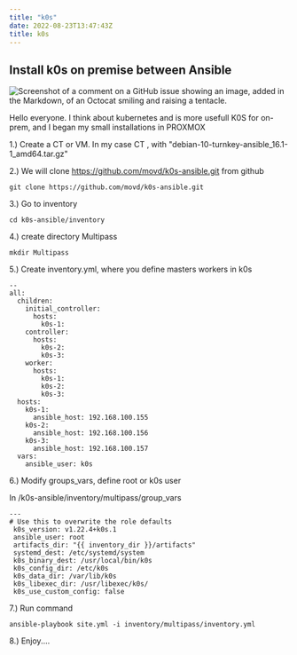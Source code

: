 ```yaml
---
title: "k0s"
date: 2022-08-23T13:47:43Z
title: k0s
---
```

Install k0s on premise between Ansible   
---

![Screenshot of a comment on a GitHub issue showing an image, added in the Markdown, of an Octocat smiling and raising a tentacle.](https://encrypted-tbn0.gstatic.com/images?q=tbn:ANd9GcSptfiRacpBB1Bjlz8sYKT4I0XeSW7mHAAtywLF7-K35jtbI4-i9z82c9Cy60NDVanjkfI)

Hello everyone. I think about kubernetes and is more usefull K0S for on-prem, and I began my small installations in PROXMOX 

1.) Create a CT or VM. In my case CT , with "debian-10-turnkey-ansible_16.1-1_amd64.tar.gz"

2.) We will clone  https://github.com/movd/k0s-ansible.git from github

```shell
git clone https://github.com/movd/k0s-ansible.git
```
3.) Go to inventory 

```shell 
cd k0s-ansible/inventory
```
4.)  create directory Multipass

```shell
mkdir Multipass
```
5.) Create inventory.yml, where you define  masters workers in k0s

```shell
--
all:
  children:
    initial_controller:
      hosts:
        k0s-1:
    controller:
      hosts:
        k0s-2:
        k0s-3:
    worker:
      hosts:
        k0s-1:
        k0s-2:
        k0s-3:
  hosts:
    k0s-1:
      ansible_host: 192.168.100.155
    k0s-2:
      ansible_host: 192.168.100.156
    k0s-3:
      ansible_host: 192.168.100.157
  vars:
    ansible_user: k0s
```
6.) Modify groups_vars, define root or k0s user 

In /k0s-ansible/inventory/multipass/group_vars 

```shell
---
# Use this to overwrite the role defaults
 k0s_version: v1.22.4+k0s.1
 ansible_user: root
 artifacts_dir: "{{ inventory_dir }}/artifacts"
 systemd_dest: /etc/systemd/system
 k0s_binary_dest: /usr/local/bin/k0s
 k0s_config_dir: /etc/k0s
 k0s_data_dir: /var/lib/k0s
 k0s_libexec_dir: /usr/libexec/k0s/
 k0s_use_custom_config: false
```

7.) Run command 
```shell
ansible-playbook site.yml -i inventory/multipass/inventory.yml
```
8.) Enjoy....



